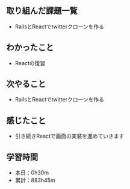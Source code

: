 ## 取り組んだ課題一覧
- RailsとReactでtwitterクローンを作る
## わかったこと
- Reactの復習
## 次やること
- RailsとReactでtwitterクローンを作る
## 感じたこと
- 引き続きReactで画面の実装を進めていきます
## 学習時間
- 本日：0h30m
- 累計：883h45m
